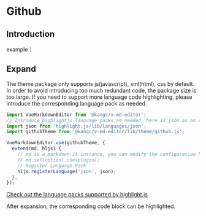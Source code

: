 # Github

## Introduction

example：

<ClientOnly>
  <base-editor />
</ClientOnly>

## Expand

The theme package only supports js(javascript), xml(html), css by default. In order to avoid introducing too much redundant code, the package size is too large. If you need to support more language code highlighting, please introduce the corresponding language pack as needed.

```js
import VueMarkdownEditor from '@kangc/v-md-editor';
// Introduce highlightjs language packs as needed, here is json as an example
import json from 'highlight.js/lib/languages/json';
import githubTheme from '@kangc/v-md-editor/lib/theme/github.js';

VueMarkdownEditor.use(githubTheme, {
  extend(md, hljs) {
    // md is a markdown-it instance, you can modify the configuration here, and use plugin for syntax expansion
    // md.set(option).use(plugin);
    // Register Language Pack
    hljs.registerLanguage('json', json);
  },
});
```

[Check out the language packs supported by highlight.js](https://github.com/highlightjs/highlight.js/tree/master/src/languages)

After expansion, the corresponding code block can be highlighted.

<ClientOnly>
  <extend-github-theme />
</ClientOnly>
